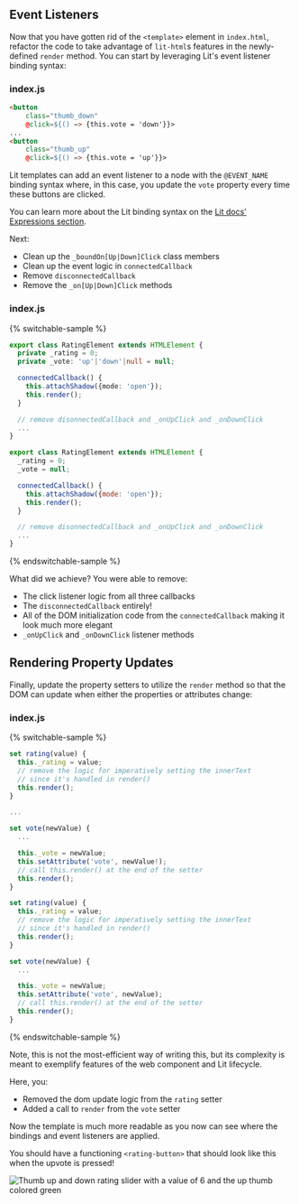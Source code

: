 ## Event Listeners

Now that you have gotten rid of the `<template>` element in `index.html`, refactor the code to take advantage of `lit-html`s features in the newly-defined `render` method. You can start by leveraging Lit's event listener binding syntax:

### index.js

```html
<button
    class="thumb_down"
    @click=${() => {this.vote = 'down'}}>
...
<button
    class="thumb_up"
    @click=${() => {this.vote = 'up'}}>
```

Lit templates can add an event listener to a node with the `@EVENT_NAME` binding syntax where, in this case, you update the `vote` property every time these buttons are clicked.

<aside class="info">
You can learn more about the Lit binding syntax on the <a href="https://lit.dev/docs/templates/expressions/">Lit docs' Expressions section</a>.
</aside>

Next:

* Clean up the `_boundOn[Up|Down]Click` class members
* Clean up the event logic in `connectedCallback`
* Remove `disconnectedCallback`
* Remove the `_on[Up|Down]Click` methods

### index.js

{% switchable-sample %}

```ts
export class RatingElement extends HTMLElement {
  private _rating = 0;
  private _vote: 'up'|'down'|null = null;

  connectedCallback() {
    this.attachShadow({mode: 'open'});
    this.render();
  }

  // remove disonnectedCallback and _onUpClick and _onDownClick
  ...
}
```

```js
export class RatingElement extends HTMLElement {
  _rating = 0;
  _vote = null;

  connectedCallback() {
    this.attachShadow({mode: 'open'});
    this.render();
  }

  // remove disonnectedCallback and _onUpClick and _onDownClick
  ...
}
```

{% endswitchable-sample %}

What did we achieve? You were able to remove:

* The click listener logic from all three callbacks
* The `disconnectedCallback` entirely!
* All of the DOM initialization code from the `connectedCallback` making it look much more elegant
* `_onUpClick` and `_onDownClick` listener methods

## Rendering Property Updates

Finally, update the property setters to utilize the `render` method so that the DOM can update when either the properties or attributes change:

### index.js

{% switchable-sample %}

```ts
set rating(value) {
  this._rating = value;
  // remove the logic for imperatively setting the innerText
  // since it's handled in render()
  this.render();
}

...

set vote(newValue) {
  ...

  this._vote = newValue;
  this.setAttribute('vote', newValue!);
  // call this.render() at the end of the setter
  this.render();
}
```

```js
set rating(value) {
  this._rating = value;
  // remove the logic for imperatively setting the innerText
  // since it's handled in render()
  this.render();
}

set vote(newValue) {
  ...

  this._vote = newValue;
  this.setAttribute('vote', newValue);
  // call this.render() at the end of the setter
  this.render();
}
```

{% endswitchable-sample %}

<aside class="warning">
Note, this is not the most-efficient way of writing this, but its complexity is meant to exemplify features of the web component and Lit lifecycle.
</aside>

Here, you:

* Removed the dom update logic from the `rating` setter
* Added a call to `render` from the `vote` setter

Now the template is much more readable as you now can see where the bindings and event listeners are applied.

You should have a functioning `<rating-button>` that should look like this when the upvote is pressed!

<img style="display:block;margin:0 auto;" src="/images/tutorials/wc-to-lit/component.png" alt="Thumb up and down rating slider with a value of 6 and the up thumb colored green">
